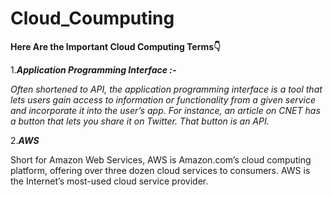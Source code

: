 # Cloud_Coumputing #

**Here Are the Important Cloud Computing Terms👇**

1.***Application Programming Interface :-***

*Often shortened to API, the application programming interface is a tool that lets users gain access to information or functionality from a given service and incorporate it into the user’s app. For instance, an article on CNET has a button that lets you share it on Twitter. That button is an API.*

2.***AWS***

Short for Amazon Web Services, AWS is Amazon.com’s cloud computing platform, offering over three dozen cloud services to consumers. AWS is the Internet’s most-used cloud service provider.
